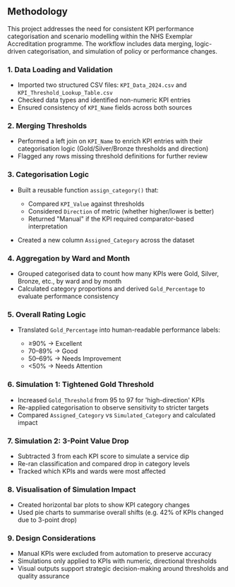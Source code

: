 ## Methodology

This project addresses the need for consistent KPI performance categorisation and scenario modelling within the NHS Exemplar Accreditation programme. The workflow includes data merging, logic-driven categorisation, and simulation of policy or performance changes.

### 1. Data Loading and Validation

* Imported two structured CSV files: `KPI_Data_2024.csv` and `KPI_Threshold_Lookup_Table.csv`
* Checked data types and identified non-numeric KPI entries
* Ensured consistency of `KPI_Name` fields across both sources

### 2. Merging Thresholds

* Performed a left join on `KPI_Name` to enrich KPI entries with their categorisation logic (Gold/Silver/Bronze thresholds and direction)
* Flagged any rows missing threshold definitions for further review

### 3. Categorisation Logic

* Built a reusable function `assign_category()` that:

  * Compared `KPI_Value` against thresholds
  * Considered `Direction` of metric (whether higher/lower is better)
  * Returned "Manual" if the KPI required comparator-based interpretation
* Created a new column `Assigned_Category` across the dataset

### 4. Aggregation by Ward and Month

* Grouped categorised data to count how many KPIs were Gold, Silver, Bronze, etc., by ward and by month
* Calculated category proportions and derived `Gold_Percentage` to evaluate performance consistency

### 5. Overall Rating Logic

* Translated `Gold_Percentage` into human-readable performance labels:

  * ≥90% → Excellent
  * 70–89% → Good
  * 50–69% → Needs Improvement
  * <50% → Needs Attention

### 6. Simulation 1: Tightened Gold Threshold

* Increased `Gold_Threshold` from 95 to 97 for 'high-direction' KPIs
* Re-applied categorisation to observe sensitivity to stricter targets
* Compared `Assigned_Category` vs `Simulated_Category` and calculated impact

### 7. Simulation 2: 3-Point Value Drop

* Subtracted 3 from each KPI score to simulate a service dip
* Re-ran classification and compared drop in category levels
* Tracked which KPIs and wards were most affected

### 8. Visualisation of Simulation Impact

* Created horizontal bar plots to show KPI category changes
* Used pie charts to summarise overall shifts (e.g. 42% of KPIs changed due to 3-point drop)

### 9. Design Considerations

* Manual KPIs were excluded from automation to preserve accuracy
* Simulations only applied to KPIs with numeric, directional thresholds
* Visual outputs support strategic decision-making around thresholds and quality assurance
